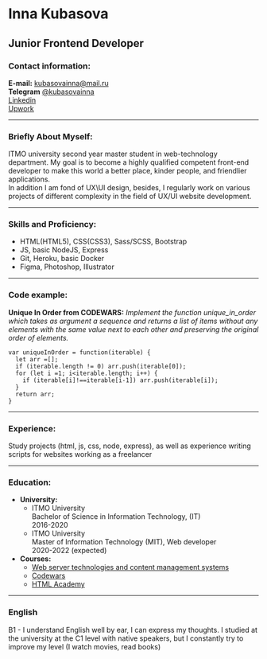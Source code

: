 # Inna Kubasova  
**Junior Frontend Developer**
---------------------------

### Contact information:
**E-mail:** [kubasovainna@mail.ru](mailto:kubasovainna@mail.ru)  
**Telegram** [@kubasovainna](https://tlgg.ru/kubasovainna)  
[Linkedin](https://www.linkedin.com/in/innakubasova/)  
[Upwork](https://www.upwork.com/freelancers/~019244f526e34b432d)

------------------

### Briefly About Myself:
ITMO university second year master student in web-technology department. My goal is to become a highly qualified competent front-end developer to make this world a better place, kinder people, and friendlier applications.  
In addition I am fond of UX\UI design, besides, I regularly work on various projects of different complexity in the field of UX/UI website development.

------------

### Skills and Proficiency:
* HTML(HTML5), CSS(CSS3), Sass/SCSS, Bootstrap    
* JS, basic NodeJS, Express  
* Git, Heroku, basic Docker  
* Figma, Photoshop, Illustrator

------------

### Code example:
**Unique In Order from CODEWARS:** *Implement the function unique_in_order which takes as argument a sequence and returns a list of items without any elements with the same value next to each other and preserving the original order of elements.*  

````
var uniqueInOrder = function(iterable) {
  let arr =[];
  if (iterable.length != 0) arr.push(iterable[0]);
  for (let i =1; i<iterable.length; i++) {
    if (iterable[i]!==iterable[i-1]) arr.push(iterable[i]);
  }
  return arr;
}
````

------------

### Experience:
Study projects (html, js, css, node, express), as well as experience writing scripts for websites working as a freelancer

------------

### Education:
* **University:**
    * ITMO University  
    Bachelor of Science in Information Technology, (IT)  
    2016-2020
    * ITMO University  
    Master of Information Technology (MIT), Web developer  
    2020-2022 (expected)
* **Courses:**
    * [Web server technologies and content management systems](https://openedu.ru/course/ITMOUniversity/NODEJS/?session=self_2021_2022)
    * [Codewars](https://www.codewars.com/users/kubasovainna)
    * [HTML Academy](https://htmlacademy.ru/courses)

------------

### English
B1 - I understand English well by ear, I can express my thoughts. I studied at the university at the C1 level with native speakers, but I constantly try to improve my level (I watch movies, read books)